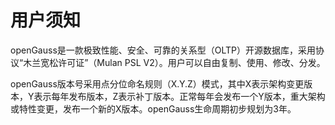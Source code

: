 # 用户须知<a name="ZH-CN_TOPIC_0244801135"></a>

openGauss是一款极致性能、安全、可靠的关系型（OLTP）开源数据库，采用协议“木兰宽松许可证”（Mulan PSL V2）。用户可以自由复制、使用、修改、分发。

openGauss版本号采用点分位命名规则（X.Y.Z）模式，其中X表示架构变更版本，Y表示每年发布版本，Z表示补丁版本。正常每年会发布一个Y版本，重大架构或特性变更，发布一个新的X版本。openGauss生命周期初步规划为3年。

